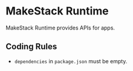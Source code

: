 MakeStack Runtime
=================

MakeStack Runtime provides APIs for apps.

Coding Rules
------------
- `dependencies` in `package.json` must be empty.
